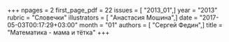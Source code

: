 +++
npages = 2
first_page_pdf = 22
issues = [ "2013_01",]
year = "2013"
rubric = "Словечки"
illustrators = [ "Анастасия Мошина",]
date = "2017-05-03T00:17:29+03:00"
month = "01"
authors = [ "Сергей Федин",]
title = "Математика - мама и тётка"
+++
